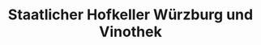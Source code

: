---
title: "Staatlicher Hofkeller Würzburg und Vinothek"
url: /wuerzburg/staatlicher-hofkeller-wuerzburg-und-vinothek/
shop: Wein
---